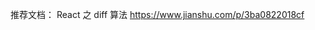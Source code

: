 <!--
 * @Description:
 * @Author: xiao.zhang
 * @Date: 2020-10-27 19:59:42
 * @LastEditors: xiao.zhang
 * @LastEditTime: 2020-10-28 16:34:39
-->

推荐文档：
React 之 diff 算法 https://www.jianshu.com/p/3ba0822018cf
